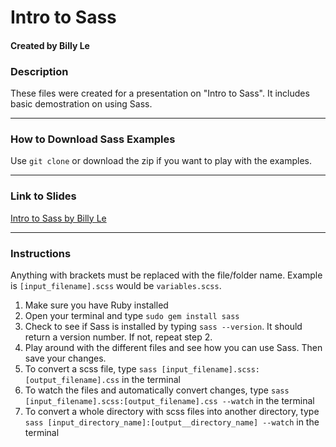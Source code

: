 # Intro to Sass
#### Created by Billy Le

### Description
These files were created for a presentation on "Intro to Sass". It includes basic demostration on using Sass.
***

### How to Download Sass Examples
Use `git clone` or download the zip if you want to play with the examples.
***

### Link to Slides
[Intro to Sass by Billy Le](https://goo.gl/OyGGE7)
***

### Instructions

Anything with brackets must be replaced with the file/folder name. Example is `[input_filename].scss` would be `variables.scss`.

1. Make sure you have Ruby installed
2. Open your terminal and type `sudo gem install sass`
3. Check to see if Sass is installed by typing `sass --version`. It should return a version number. If not, repeat step 2.
4. Play around with the different files and see how you can use Sass. Then save your changes.
5. To convert a scss file, type `sass [input_filename].scss:[output_filename].css` in the terminal
6. To watch the files and automatically convert changes, type `sass [input_filename].scss:[output_filename].css --watch` in the terminal
7. To convert a whole directory with scss files into another directory, type `sass [input_directory_name]:[output__directory_name] --watch` in the terminal
 
